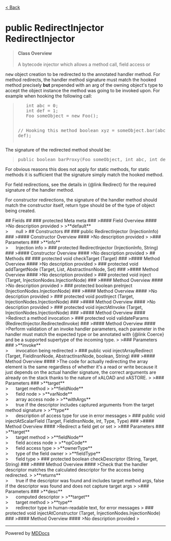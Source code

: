 [< Back](../README.md)
# public RedirectInjector RedirectInjector #
>#### Class Overview ####
><p>A bytecode injector which allows a method call, field access or
 <tt>new</tt> object creation to be redirected to the annotated handler
 method. For method redirects, the handler method signature must match the
 hooked method precisely <b>but</b> prepended with an arg of the owning
 object's type to accept the object instance the method was going to be
 invoked upon. For example when hooking the following call:</p>
 
 <blockquote><pre>
   int abc = 0;
   int def = 1;
   Foo someObject = new Foo();
   
   // Hooking this method
   boolean xyz = someObject.bar(abc, def);</pre>
 </blockquote>
 
 <p>The signature of the redirected method should be:</p>
 
 <blockquote>
      <pre>public boolean barProxy(Foo someObject, int abc, int def)</pre>
 </blockquote>
 
 <p>For obvious reasons this does not apply for static methods, for static
 methods it is sufficient that the signature simply match the hooked method.
 </p> 
 
 <p>For field redirections, see the details in {@link Redirect} for the
 required signature of the handler method.</p>
 
 <p>For constructor redirections, the signature of the handler method should
 match the constructor itself, return type should be of the type of object
 being created.</p>
## Fields ##
### protected Meta meta ###
>#### Field Overview ####
>No description provided
>
>**default**<br />
>&nbsp;&nbsp;&nbsp;&nbsp;&nbsp;&nbsp;null
>
## Constructors ##
### public RedirectInjector (InjectionInfo) ###
>#### Constructor Overview ####
>No description provided
>
>### Parameters ###
>**info**<br />
>&nbsp;&nbsp;&nbsp;&nbsp;&nbsp;&nbsp;Injection info
>
### protected RedirectInjector (InjectionInfo, String) ###
>#### Constructor Overview ####
>No description provided
>
## Methods ##
### protected void checkTarget (Target) ###
>#### Method Overview ####
>No description provided
>
### protected void addTargetNode (Target, List, AbstractInsnNode, Set) ###
>#### Method Overview ####
>No description provided
>
### protected void inject (Target, InjectionNodes.InjectionNode) ###
>#### Method Overview ####
>No description provided
>
### protected boolean preInject (InjectionNodes.InjectionNode) ###
>#### Method Overview ####
>No description provided
>
### protected void postInject (Target, InjectionNodes.InjectionNode) ###
>#### Method Overview ####
>No description provided
>
### protected void injectAtInvoke (Target, InjectionNodes.InjectionNode) ###
>#### Method Overview ####
>Redirect a method invocation
>
### protected void validateParams (RedirectInjector.RedirectedInvoke) ###
>#### Method Overview ####
>Perform validation of an invoke handler parameters, each parameter in the
 handler must match the expected type or be annotated with {@link Coerce}
 and be a supported supertype of the incoming type.
>
>### Parameters ###
>**invoke**<br />
>&nbsp;&nbsp;&nbsp;&nbsp;&nbsp;&nbsp;invocation being redirected
>
### public void injectArrayRedirect (Target, FieldInsnNode, AbstractInsnNode, boolean, String) ###
>#### Method Overview ####
>The code for actually redirecting the array element is the same
 regardless of whether it's a read or write because it just depends on the
 actual handler signature, the correct arguments are already on the stack
 thanks to the nature of xALOAD and xASTORE.
>
>### Parameters ###
>**target**<br />
>&nbsp;&nbsp;&nbsp;&nbsp;&nbsp;&nbsp;target method
>
>**fieldNode**<br />
>&nbsp;&nbsp;&nbsp;&nbsp;&nbsp;&nbsp;field node
>
>**varNode**<br />
>&nbsp;&nbsp;&nbsp;&nbsp;&nbsp;&nbsp;array access node
>
>**withArgs**<br />
>&nbsp;&nbsp;&nbsp;&nbsp;&nbsp;&nbsp;true if the descriptor includes captured arguments from
      the target method signature
>
>**type**<br />
>&nbsp;&nbsp;&nbsp;&nbsp;&nbsp;&nbsp;description of access type for use in error messages
>
### public void injectAtScalarField (Target, FieldInsnNode, int, Type, Type) ###
>#### Method Overview ####
>Redirect a field get or set
>
>### Parameters ###
>**target**<br />
>&nbsp;&nbsp;&nbsp;&nbsp;&nbsp;&nbsp;target method
>
>**fieldNode**<br />
>&nbsp;&nbsp;&nbsp;&nbsp;&nbsp;&nbsp;field access node
>
>**opCode**<br />
>&nbsp;&nbsp;&nbsp;&nbsp;&nbsp;&nbsp;field access type
>
>**ownerType**<br />
>&nbsp;&nbsp;&nbsp;&nbsp;&nbsp;&nbsp;type of the field owner
>
>**fieldType**<br />
>&nbsp;&nbsp;&nbsp;&nbsp;&nbsp;&nbsp;field type
>
### protected boolean checkDescriptor (String, Target, String) ###
>#### Method Overview ####
>Check that the handler descriptor matches the calculated descriptor for
 the access being redirected.
>
>**returns**<br />
>&nbsp;&nbsp;&nbsp;&nbsp;&nbsp;&nbsp;true if the descriptor was found and includes target method args,
      false if the descriptor was found and does not capture target args
>
>### Parameters ###
>**desc**<br />
>&nbsp;&nbsp;&nbsp;&nbsp;&nbsp;&nbsp;computed descriptor
>
>**target**<br />
>&nbsp;&nbsp;&nbsp;&nbsp;&nbsp;&nbsp;target method
>
>**type**<br />
>&nbsp;&nbsp;&nbsp;&nbsp;&nbsp;&nbsp;redirector type in human-readable text, for error messages
>
### protected void injectAtConstructor (Target, InjectionNodes.InjectionNode) ###
>#### Method Overview ####
>No description provided
>

---
Powered by [MDDocs](https://github.com/VRCube/MDDocs)